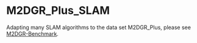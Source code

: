 # M2DGR_Plus_SLAM
Adapting many SLAM algorithms to the data set M2DGR_Plus, please see [M2DGR-Benchmark](https://github.com/sjtuyinjie/M2DGR-Benchmark). 

